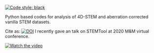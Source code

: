 [![Code style: black](https://img.shields.io/badge/code%20style-black-000000.svg)](https://github.com/psf/black)

Python based codes for analysis of 4D-STEM and aberration corrected vanilla STEM datasets. 

Cite as:
[![DOI](https://zenodo.org/badge/DOI/10.5281/zenodo.3369427.svg)](https://doi.org/10.5281/zenodo.3369427)
I recently gave an talk on STEMTool at 2020 M&M virtual conference. 

[![Watch the video](https://img.youtube.com/vi/qIaplVNAQ_k/hqdefault.jpg)](https://youtu.be/qIaplVNAQ_k)
